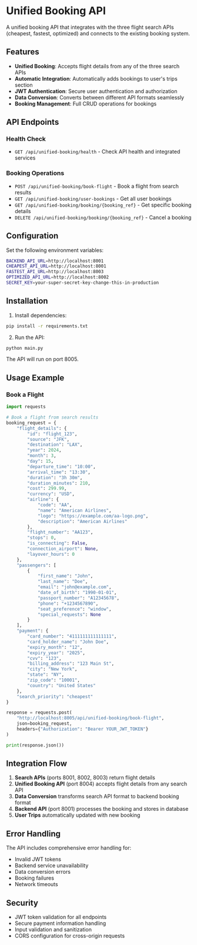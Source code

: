 # Unified Booking API

A unified booking API that integrates with the three flight search APIs (cheapest, fastest, optimized) and connects to the existing booking system.

## Features

- **Unified Booking**: Accepts flight details from any of the three search APIs
- **Automatic Integration**: Automatically adds bookings to user's trips section
- **JWT Authentication**: Secure user authentication and authorization
- **Data Conversion**: Converts between different API formats seamlessly
- **Booking Management**: Full CRUD operations for bookings

## API Endpoints

### Health Check
- `GET /api/unified-booking/health` - Check API health and integrated services

### Booking Operations
- `POST /api/unified-booking/book-flight` - Book a flight from search results
- `GET /api/unified-booking/user-bookings` - Get all user bookings
- `GET /api/unified-booking/booking/{booking_ref}` - Get specific booking details
- `DELETE /api/unified-booking/booking/{booking_ref}` - Cancel a booking

## Configuration

Set the following environment variables:

```bash
BACKEND_API_URL=http://localhost:8001
CHEAPEST_API_URL=http://localhost:8001
FASTEST_API_URL=http://localhost:8003
OPTIMIZED_API_URL=http://localhost:8002
SECRET_KEY=your-super-secret-key-change-this-in-production
```

## Installation

1. Install dependencies:
```bash
pip install -r requirements.txt
```

2. Run the API:
```bash
python main.py
```

The API will run on port 8005.

## Usage Example

### Book a Flight

```python
import requests

# Book a flight from search results
booking_request = {
    "flight_details": {
        "id": "flight_123",
        "source": "JFK",
        "destination": "LAX",
        "year": 2024,
        "month": 3,
        "day": 15,
        "departure_time": "10:00",
        "arrival_time": "13:30",
        "duration": "3h 30m",
        "duration_minutes": 210,
        "cost": 299.99,
        "currency": "USD",
        "airline": {
            "code": "AA",
            "name": "American Airlines",
            "logo": "https://example.com/aa-logo.png",
            "description": "American Airlines"
        },
        "flight_number": "AA123",
        "stops": 0,
        "is_connecting": False,
        "connection_airport": None,
        "layover_hours": 0
    },
    "passengers": [
        {
            "first_name": "John",
            "last_name": "Doe",
            "email": "john@example.com",
            "date_of_birth": "1990-01-01",
            "passport_number": "A12345678",
            "phone": "+1234567890",
            "seat_preference": "window",
            "special_requests": None
        }
    ],
    "payment": {
        "card_number": "4111111111111111",
        "card_holder_name": "John Doe",
        "expiry_month": "12",
        "expiry_year": "2025",
        "cvv": "123",
        "billing_address": "123 Main St",
        "city": "New York",
        "state": "NY",
        "zip_code": "10001",
        "country": "United States"
    },
    "search_priority": "cheapest"
}

response = requests.post(
    "http://localhost:8005/api/unified-booking/book-flight",
    json=booking_request,
    headers={"Authorization": "Bearer YOUR_JWT_TOKEN"}
)

print(response.json())
```

## Integration Flow

1. **Search APIs** (ports 8001, 8002, 8003) return flight details
2. **Unified Booking API** (port 8004) accepts flight details from any search API
3. **Data Conversion** transforms search API format to backend booking format
4. **Backend API** (port 8001) processes the booking and stores in database
5. **User Trips** automatically updated with new booking

## Error Handling

The API includes comprehensive error handling for:
- Invalid JWT tokens
- Backend service unavailability
- Data conversion errors
- Booking failures
- Network timeouts

## Security

- JWT token validation for all endpoints
- Secure payment information handling
- Input validation and sanitization
- CORS configuration for cross-origin requests 